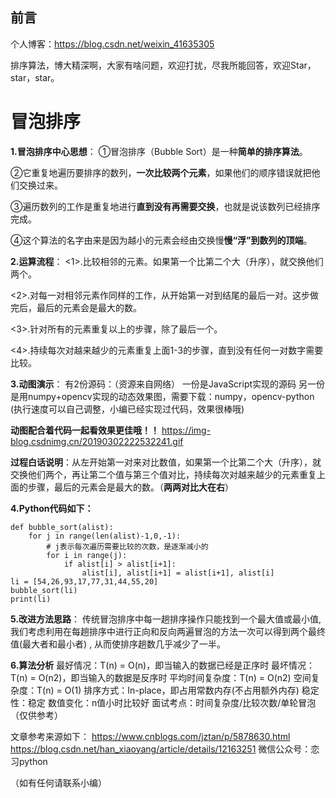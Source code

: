 ## 前言
个人博客：https://blog.csdn.net/weixin_41635305

排序算法，博大精深啊，大家有啥问题，欢迎打扰，尽我所能回答，欢迎Star，star，star。

# 冒泡排序
**1.冒泡排序中心思想**：
①冒泡排序（Bubble Sort）是一种**简单的排序算法**。

②它重复地遍历要排序的数列，**一次比较两个元素**，如果他们的顺序错误就把他们交换过来。

③遍历数列的工作是重复地进行**直到没有再需要交换**，也就是说该数列已经排序完成。

④这个算法的名字由来是因为越小的元素会经由交换慢**慢“浮”到数列的顶端**。


**2.运算流程**：
<1>.比较相邻的元素。如果第一个比第二个大（升序），就交换他们两个。

<2>.对每一对相邻元素作同样的工作，从开始第一对到结尾的最后一对。这步做完后，最后的元素会是最大的数。

<3>.针对所有的元素重复以上的步骤，除了最后一个。

<4>.持续每次对越来越少的元素重复上面1-3的步骤，直到没有任何一对数字需要比较。


**3.动图演示**：
有2份源码：（资源来自网络）
一份是JavaScript实现的源码
另一份是用numpy+opencv实现的动态效果图，需要下载：numpy，opencv-python
(执行速度可以自己调整，小编已经实现过代码，效果很棒哦)

**动图配合着代码一起看效果更佳哦！！**
https://img-blog.csdnimg.cn/20190302222532241.gif

**过程白话说明**：从左开始第一对来对比数值，如果第一个比第二个大（升序），就交换他们两个，再让第二个值与第三个值对比，持续每次对越来越少的元素重复上面的步骤，最后的元素会是最大的数。（**两两对比大在右**）

**4.Python代码如下：**
```
def bubble_sort(alist):
    for j in range(len(alist)-1,0,-1):
        # j表示每次遍历需要比较的次数，是逐渐减小的
        for i in range(j):
            if alist[i] > alist[i+1]:
                alist[i], alist[i+1] = alist[i+1], alist[i]
li = [54,26,93,17,77,31,44,55,20]
bubble_sort(li)
print(li)
```


**5.改进方法思路**：
传统冒泡排序中每一趟排序操作只能找到一个最大值或最小值,我们考虑利用在每趟排序中进行正向和反向两遍冒泡的方法一次可以得到两个最终值(最大者和最小者) , 从而使排序趟数几乎减少了一半。


**6.算法分析**
最好情况：T(n) = O(n)，即当输入的数据已经是正序时
最坏情况：T(n) = O(n2)，即当输入的数据是反序时
平均时间复杂度：T(n) = O(n2)
空间复杂度：T(n) = O(1)
排序方式：In-place，即占用常数内存(不占用额外内存)
稳定性：稳定
数值变化：n值小时比较好
面试考点：时间复杂度/比较次数/单轮冒泡（仅供参考）



文章参考来源如下：
https://www.cnblogs.com/jztan/p/5878630.html
https://blog.csdn.net/han_xiaoyang/article/details/12163251
微信公众号：恋习python

（如有任何请联系小编）
